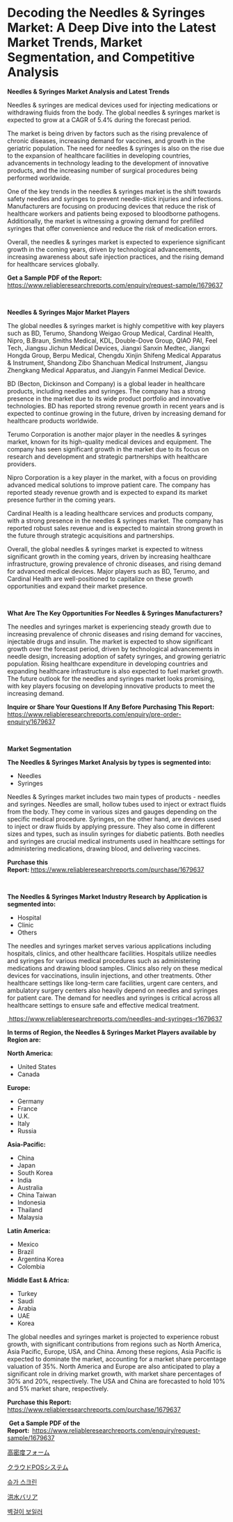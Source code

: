 <p><h1>Decoding the Needles & Syringes Market: A Deep Dive into the Latest Market Trends, Market Segmentation, and Competitive Analysis</h1></p><p><strong>Needles & Syringes Market Analysis and Latest Trends</strong></p>
<p><p>Needles & syringes are medical devices used for injecting medications or withdrawing fluids from the body. The global needles & syringes market is expected to grow at a CAGR of 5.4% during the forecast period. </p><p>The market is being driven by factors such as the rising prevalence of chronic diseases, increasing demand for vaccines, and growth in the geriatric population. The need for needles & syringes is also on the rise due to the expansion of healthcare facilities in developing countries, advancements in technology leading to the development of innovative products, and the increasing number of surgical procedures being performed worldwide.</p><p>One of the key trends in the needles & syringes market is the shift towards safety needles and syringes to prevent needle-stick injuries and infections. Manufacturers are focusing on producing devices that reduce the risk of healthcare workers and patients being exposed to bloodborne pathogens. Additionally, the market is witnessing a growing demand for prefilled syringes that offer convenience and reduce the risk of medication errors.</p><p>Overall, the needles & syringes market is expected to experience significant growth in the coming years, driven by technological advancements, increasing awareness about safe injection practices, and the rising demand for healthcare services globally.</p></p>
<p><strong>Get a Sample PDF of the Report:&nbsp;</strong> <a href="https://www.reliableresearchreports.com/enquiry/request-sample/1679637">https://www.reliableresearchreports.com/enquiry/request-sample/1679637</a></p>
<p>&nbsp;</p>
<p><strong>Needles & Syringes Major Market Players</strong></p>
<p><p>The global needles & syringes market is highly competitive with key players such as BD, Terumo, Shandong Weigao Group Medical, Cardinal Health, Nipro, B.Braun, Smiths Medical, KDL, Double-Dove Group, QIAO PAI, Feel Tech, Jiangsu Jichun Medical Devices, Jiangxi Sanxin Medtec, Jiangxi Hongda Group, Berpu Medical, Chengdu Xinjin Shifeng Medical Apparatus & Instrument, Shandong Zibo Shanchuan Medical Instrument, Jiangsu Zhengkang Medical Apparatus, and Jiangyin Fanmei Medical Device.</p><p>BD (Becton, Dickinson and Company) is a global leader in healthcare products, including needles and syringes. The company has a strong presence in the market due to its wide product portfolio and innovative technologies. BD has reported strong revenue growth in recent years and is expected to continue growing in the future, driven by increasing demand for healthcare products worldwide.</p><p>Terumo Corporation is another major player in the needles & syringes market, known for its high-quality medical devices and equipment. The company has seen significant growth in the market due to its focus on research and development and strategic partnerships with healthcare providers.</p><p>Nipro Corporation is a key player in the market, with a focus on providing advanced medical solutions to improve patient care. The company has reported steady revenue growth and is expected to expand its market presence further in the coming years.</p><p>Cardinal Health is a leading healthcare services and products company, with a strong presence in the needles & syringes market. The company has reported robust sales revenue and is expected to maintain strong growth in the future through strategic acquisitions and partnerships.</p><p>Overall, the global needles & syringes market is expected to witness significant growth in the coming years, driven by increasing healthcare infrastructure, growing prevalence of chronic diseases, and rising demand for advanced medical devices. Major players such as BD, Terumo, and Cardinal Health are well-positioned to capitalize on these growth opportunities and expand their market presence.</p></p>
<p>&nbsp;</p>
<p><strong>What Are The Key Opportunities For Needles & Syringes Manufacturers?</strong></p>
<p><p>The needles and syringes market is experiencing steady growth due to increasing prevalence of chronic diseases and rising demand for vaccines, injectable drugs and insulin. The market is expected to show significant growth over the forecast period, driven by technological advancements in needle design, increasing adoption of safety syringes, and growing geriatric population. Rising healthcare expenditure in developing countries and expanding healthcare infrastructure is also expected to fuel market growth. The future outlook for the needles and syringes market looks promising, with key players focusing on developing innovative products to meet the increasing demand.</p></p>
<p><strong>Inquire or Share Your Questions If Any Before Purchasing This Report:</strong> <a href="https://www.reliableresearchreports.com/enquiry/pre-order-enquiry/1679637">https://www.reliableresearchreports.com/enquiry/pre-order-enquiry/1679637</a></p>
<p>&nbsp;</p>
<p><strong>Market Segmentation</strong></p>
<p><strong>The Needles & Syringes Market Analysis by types is segmented into:</strong></p>
<p><ul><li>Needles</li><li>Syringes</li></ul></p>
<p><p>Needles & Syringes market includes two main types of products - needles and syringes. Needles are small, hollow tubes used to inject or extract fluids from the body. They come in various sizes and gauges depending on the specific medical procedure. Syringes, on the other hand, are devices used to inject or draw fluids by applying pressure. They also come in different sizes and types, such as insulin syringes for diabetic patients. Both needles and syringes are crucial medical instruments used in healthcare settings for administering medications, drawing blood, and delivering vaccines.</p></p>
<p><strong>Purchase this Report:&nbsp;</strong><a href="https://www.reliableresearchreports.com/purchase/1679637">https://www.reliableresearchreports.com/purchase/1679637</a></p>
<p>&nbsp;</p>
<p><strong>The Needles & Syringes Market Industry Research by Application is segmented into:</strong></p>
<p><ul><li>Hospital</li><li>Clinic</li><li>Others</li></ul></p>
<p><p>The needles and syringes market serves various applications including hospitals, clinics, and other healthcare facilities. Hospitals utilize needles and syringes for various medical procedures such as administering medications and drawing blood samples. Clinics also rely on these medical devices for vaccinations, insulin injections, and other treatments. Other healthcare settings like long-term care facilities, urgent care centers, and ambulatory surgery centers also heavily depend on needles and syringes for patient care. The demand for needles and syringes is critical across all healthcare settings to ensure safe and effective medical treatment.</p></p>
<p><a href="https://www.reliableresearchreports.com/needles-and-syringes-r1679637">&nbsp;https://www.reliableresearchreports.com/needles-and-syringes-r1679637</a></p>
<p><strong>In terms of Region, the Needles & Syringes Market Players available by Region are:</strong></p>
<p>
    <p> <strong> North America: </strong>
        <ul>
            <li>United States</li>
            <li>Canada</li>
        </ul>
        </p> 
    <p> <strong> Europe: </strong>
        <ul>
            <li>Germany</li>
            <li>France</li>
            <li>U.K.</li>
            <li>Italy</li>
            <li>Russia</li>
        </ul>
        </p> 
    <p> <strong> Asia-Pacific: </strong>
        <ul>
            <li>China</li>
            <li>Japan</li>
            <li>South Korea</li>
            <li>India</li>
            <li>Australia</li>
            <li>China Taiwan</li>
            <li>Indonesia</li>
            <li>Thailand</li>
            <li>Malaysia</li>
        </ul>
        </p> 
    <p> <strong> Latin America: </strong>
        <ul>
            <li>Mexico</li>
            <li>Brazil</li>
            <li>Argentina Korea</li>
            <li>Colombia</li>
        </ul>
        </p> 
    <p> <strong> Middle East & Africa: </strong>
        <ul>
            <li>Turkey</li>
            <li>Saudi</li>
            <li>Arabia</li>
            <li>UAE</li>
            <li>Korea</li>
        </ul>
    </p>
    </p>
<p><p>The global needles and syringes market is projected to experience robust growth, with significant contributions from regions such as North America, Asia Pacific, Europe, USA, and China. Among these regions, Asia Pacific is expected to dominate the market, accounting for a market share percentage valuation of 35%. North America and Europe are also anticipated to play a significant role in driving market growth, with market share percentages of 30% and 20%, respectively. The USA and China are forecasted to hold 10% and 5% market share, respectively.</p></p>
<p><strong>Purchase this Report: </strong><a href="https://www.reliableresearchreports.com/purchase/1679637">https://www.reliableresearchreports.com/purchase/1679637</a></p>
<p>&nbsp;<strong>Get a Sample PDF of the Report:&nbsp;&nbsp;</strong><a href="https://www.reliableresearchreports.com/enquiry/request-sample/1679637">https://www.reliableresearchreports.com/enquiry/request-sample/1679637</a></p>
<p><strong></strong></p>
<p><p><a href="https://github.com/DwightHuels1/Market-Research-Report-List-1/blob/main/111366950591.md">高密度フォーム</a></p><p><a href="https://medium.com/@abdulkoss2015/%E3%82%AF%E3%83%A9%E3%82%A6%E3%83%89%E3%83%9D%E3%82%A4%E3%83%B3%E3%83%88%E3%82%AA%E3%83%96%E3%82%BB%E3%83%BC%E3%83%AB%E3%82%B7%E3%82%B9%E3%83%86%E3%83%A0%E3%81%AE%E5%B8%82%E5%A0%B4%E3%82%B7%E3%82%A7%E3%82%A2%E3%81%AE%E9%80%B2%E5%8C%96%E3%81%A8%E5%B8%82%E5%A0%B4%E6%88%90%E9%95%B7%E3%83%88%E3%83%AC%E3%83%B3%E3%83%89-2024%E5%B9%B4%E3%81%8B%E3%82%892031%E5%B9%B4%E3%81%BE%E3%81%A7-964820419835">クラウドPOSシステム</a></p><p><a href="https://medium.com/@haroldwarren626/%EC%84%A4%ED%83%95-%ED%99%94%EB%A9%B4-%EC%8B%9C%EC%9E%A5-%EC%A7%80%ED%91%9C-%ED%95%B4%EC%84%9D-%EC%8B%9C%EC%9E%A5-%EC%A0%90%EC%9C%A0%EC%9C%A8-%ED%8A%B8%EB%A0%8C%EB%93%9C-%EB%B0%8F-%EC%84%B1%EC%9E%A5-%ED%8C%A8%ED%84%B4-c0c1150e36e6">슈가 스크린</a></p><p><a href="https://medium.com/@camerondowd204/%E6%B4%AA%E6%B0%B4%E9%98%B2%E8%AD%B7%E3%83%90%E3%83%AA%E3%82%A2%E5%B8%82%E5%A0%B4%E3%81%AE%E8%A6%8F%E6%A8%A1-cagr-%E3%83%88%E3%83%AC%E3%83%B3%E3%83%892024%E5%B9%B4%E3%81%8B%E3%82%892030%E5%B9%B4%E3%81%BE%E3%81%A7-a676e7200364">洪水バリア</a></p><p><a href="https://medium.com/@ikeschumm04/2024%EB%85%84%EB%B6%80%ED%84%B0-2031%EB%85%84%EA%B9%8C%EC%A7%80%EC%9D%98-%EA%B8%B0%EA%B0%84%EC%9D%84-%EC%9C%84%ED%95%9C-%EB%B2%BD%EA%B1%B8%EC%9D%B4-%EB%B3%B4%EC%9D%BC%EB%9F%AC-%EC%8B%9C%EC%9E%A5-%EB%B6%84%EC%84%9D-%EB%B0%8F-%ED%81%AC%EA%B8%B0-%EC%98%88%EC%B8%A1-5a1b286b41c4">벽걸이 보일러</a></p></p>
